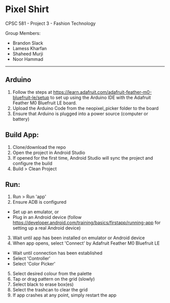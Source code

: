 # Pixel Shirt
CPSC 581 - Project 3 - Fashion Technology

Group Members:
- Brandon Slack
- Lamess Kharfan
- Shaheed Murji
- Noor Hammad
---

## Arduino
1) Follow the steps at https://learn.adafruit.com/adafruit-feather-m0-bluefruit-le/setup to set up using the Arduino IDE with the Adafruit Feather M0 Bluefruit LE board. 
2) Upload the Arduino Code from the neopixel_picker folder to the board 
3) Ensure that Arduino is plugged into a power source (computer or battery)

## Build App:
1) Clone/download the repo
2) Open the project in Android Studio
3) If opened for the first time, Android Studio will sync the project and configure the build
4) Build > Clean Project

## Run:
1) Run > Run 'app'
2) Ensure ADB is configured 
- Set up an emulator, or
- Plug in an Android device (follow https://developer.android.com/training/basics/firstapp/running-app for setting up a real Android device)
3) Wait until app has been installed on emulator or Android device
4) When app opens, select 'Connect' by Adafruit Feather M0 Bluefruit LE
  - Wait until connection has been established 
  - Select 'Controller'
  - Select 'Color Picker'
5) Select desired colour from the palette
6) Tap or drag pattern on the grid (slowly)
7) Select black to erase box(es)
8) Select the trashcan to clear the grid
9) If app crashes at any point, simply restart the app 
